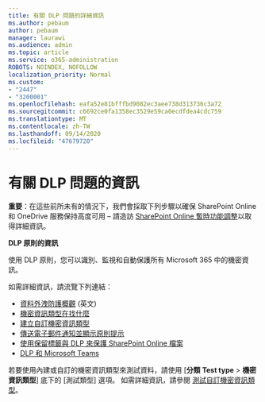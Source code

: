 ```yaml
---
title: 有關 DLP 問題的詳細資訊
ms.author: pebaum
author: pebaum
manager: laurawi
ms.audience: admin
ms.topic: article
ms.service: o365-administration
ROBOTS: NOINDEX, NOFOLLOW
localization_priority: Normal
ms.custom:
- "2447"
- "3200001"
ms.openlocfilehash: eafa52e81bfffbd9082ec3aee738d313736c3a72
ms.sourcegitcommit: c6692ce0fa1358ec3529e59ca0ecdfdea4cdc759
ms.translationtype: MT
ms.contentlocale: zh-TW
ms.lasthandoff: 09/14/2020
ms.locfileid: "47679720"
---
```

# <a name="information-about-dlp-issues"></a>有關 DLP 問題的資訊

**重要**：在這些前所未有的情況下，我們會採取下列步驟以確保 SharePoint Online 和 OneDrive 服務保持高度可用 – 請造訪 [SharePoint Online 暫時功能調整](https://aka.ms/ODSPAdjustments)以取得詳細資訊。

**DLP 原則的資訊**

使用 DLP 原則，您可以識別、監視和自動保護所有 Microsoft 365 中的機密資訊。

如需詳細資訊，請流覽下列連結：

- [資料外洩防護概觀](https://docs.microsoft.com/microsoft-365/compliance/data-loss-prevention-policies) (英文)
- [機密資訊類型在找什麼](https://docs.microsoft.com/microsoft-365/compliance/sensitive-information-type-entity-definitions)
- [建立自訂機密資訊類型](https://docs.microsoft.com/microsoft-365/compliance/create-a-custom-sensitive-information-type)
- [傳送電子郵件通知並顯示原則提示](https://docs.microsoft.com/microsoft-365/compliance/use-notifications-and-policy-tips)
- [使用保留標籤與 DLP 來保護 SharePoint Online 檔案](https://docs.microsoft.com/microsoft-365/compliance/protect-sharepoint-online-files-with-office-365-labels-and-dlp)
- [DLP 和 Microsoft Teams](https://docs.microsoft.com/microsoft-365/compliance/dlp-microsoft-teams)

若要使用內建或自訂的機密資訊類型來測試資料，請使用 [**分類** **Test type**  >  **機密資訊類型**] 底下的 [測試類型] 選項。 如需詳細資訊，請參閱 [測試自訂機密資訊類型](https://docs.microsoft.com/microsoft-365/compliance/create-a-custom-sensitive-information-type#create-custom-sensitive-information-types-in-the-security--compliance-center)。